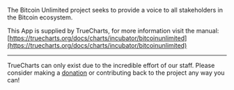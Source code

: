 The Bitcoin Unlimited project seeks to provide a voice to all stakeholders in the Bitcoin ecosystem.


This App is supplied by TrueCharts, for more information visit the manual: [https://truecharts.org/docs/charts/incubator/bitcoinunlimited](https://truecharts.org/docs/charts/incubator/bitcoinunlimited)

---

TrueCharts can only exist due to the incredible effort of our staff.
Please consider making a [donation](https://truecharts.org/docs/about/sponsor) or contributing back to the project any way you can!
